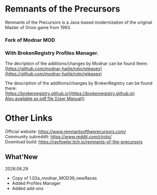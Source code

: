 # Remnants of the Precursors

Remnants of the Precursors is a Java-based modernization of the original Master of Orion game from 1993. <br/>

### Fork of Modnar MOD 
### With BrokenRegistry Profiles Manager. <br/>

The decription of the additions/changes by Modnar can be found there: <br/>
	[https://github.com/modnar-hajile/rotp/releases](https://github.com/modnar-hajile/rotp/releases) <br/>

The description of the additions/changes by BrokenRegistry can be found there: <br/>
	[https://brokenregistry.github.io](https://brokenregistry.github.io) <br/>
	[Also available as pdf file (User Manual))](https://brokenregistry.github.io/pdf/Profiles.pdf) <br/>

# Other Links
Official website: https://www.remnantsoftheprecursors.com/<br/>
Community subreddit: https://www.reddit.com/r/rotp/<br/>
Download build: https://rayfowler.itch.io/remnants-of-the-precursors

## What'New

2026.06.29
  - Copy of 1.02a_modnar_MOD39_newRaces
  - Added Profiles Manager
  - Added add-ons
